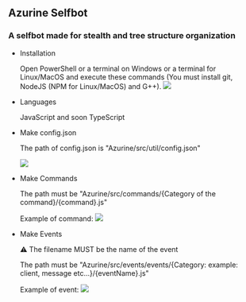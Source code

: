 ## Azurine Selfbot

### A selfbot made for stealth and tree structure organization

- Installation
    
    Open PowerShell or a terminal on Windows or a terminal for Linux/MacOS and execute these commands (You must install git, NodeJS (NPM for Linux/MacOS) and G++).
    ![](https://cdn.discordapp.com/attachments/879450736243642429/960241896175841410/installation.png)
    
- Languages

    JavaScript and soon TypeScript

- Make config.json
  
  The path of config.json is "Azurine/src/util/config.json"
  
  ![](https://cdn.discordapp.com/attachments/879450736243642429/960237548473565274/makeConfig.png)

- Make Commands

    The path must be "Azurine/src/commands/{Category of the command}/{command}.js"

    Example of command:
      ![](https://cdn.discordapp.com/attachments/903002196013101056/955861860148736050/makeCommand.png)

- Make Events

    ⚠️ The filename MUST be the name of the event
    
    The path must be "Azurine/src/events/events/{Category: example: client, message etc...}/{eventName}.js"
    
    Example of event:
      ![](https://cdn.discordapp.com/attachments/903002196013101056/955863549429809252/makeEvents.png)
